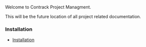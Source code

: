 Welcome to Contrack Project Managment.

This will be the future location of all project related documentation.

### Installation ###

  * [Installation](Installation.md)